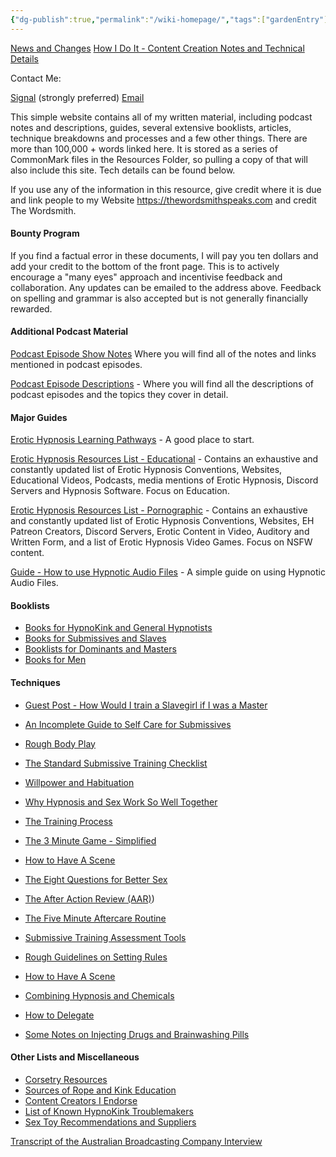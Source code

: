 ```yaml
---
{"dg-publish":true,"permalink":"/wiki-homepage/","tags":["gardenEntry"]}
---
```



[News and Changes](News%20and%20Changes.md)
[How I Do It - Content Creation Notes and Technical Details](How%20I%20Do%20It%20-%20Content%20Creation%20Notes%20and%20Technical%20Details.md)

Contact Me:

[Signal](https://signal.me/#eu/UcSdV3OwiCh4vVO8Yv0FtEe5xh4QHRiDd4ls6pLLG-I9k64oV-tEiL1fAiWYvCo9) (strongly preferred)
[Email](mailto:thewordsmithspeaks@pm.me)

This simple website contains all of my written material, including podcast notes and descriptions, guides, several extensive booklists, articles, technique breakdowns and processes and a few other things. There are more than 100,000 + words linked here. It is stored as a series of CommonMark files in the Resources Folder, so pulling a copy of that will also include this site. Tech details can be found below.

If you use any of the information in this resource, give credit where it is due and link people to my Website https://thewordsmithspeaks.com and credit The Wordsmith.

#### Bounty Program

If you find a factual error in these documents, I will pay you ten dollars and add your credit to the bottom of the front page. This is to actively encourage a "many eyes" approach and incentivise feedback and collaboration. Any updates can be emailed to the address above. Feedback on spelling and grammar is also accepted but is not generally financially rewarded.

#### Additional Podcast Material

[Podcast Episode Show Notes](Podcast%20Episode%20Show%20Notes.md) Where you will find all of the notes and links mentioned in podcast episodes.

[Podcast Episode Descriptions](Podcast%20Episode%20Descriptions.md) - Where you will find all the descriptions of podcast episodes and the topics they cover in detail.

#### Major Guides

[Erotic Hypnosis Learning Pathways](Erotic%20Hypnosis%20Learning%20Pathways.md) - A good place to start.

[Erotic Hypnosis Resources List - Educational](Erotic%20Hypnosis%20Resources%20List%20-%20Educational.md) - Contains an exhaustive and constantly updated list of Erotic Hypnosis Conventions, Websites, Educational Videos, Podcasts, media mentions of Erotic Hypnosis, Discord Servers and Hypnosis Software. Focus on Education.

[Erotic Hypnosis Resources List - Pornographic](Erotic%20Hypnosis%20Resources%20List%20-%20Pornographic.md) - Contains an exhaustive and constantly updated list of Erotic Hypnosis Conventions, Websites, EH Patreon Creators, Discord Servers, Erotic Content in Video, Auditory and Written Form, and a list of Erotic Hypnosis Video Games. Focus on NSFW content.

[Guide - How to use Hypnotic Audio Files](Guide%20-%20How%20to%20use%20Hypnotic%20Audio%20Files.md) - A simple guide on using Hypnotic Audio Files.

#### Booklists

- [Books for HypnoKink and General Hypnotists](Books%20for%20HypnoKink%20and%20General%20Hypnotists.md)
- [Books for Submissives and Slaves](Books%20for%20Submissives%20and%20Slaves.md)
- [Booklists for Dominants and Masters](Booklists%20for%20Dominants%20and%20Masters.md)
- [Books for Men](Books%20for%20Men.md)

#### Techniques

- [Guest Post - How Would I train a Slavegirl if I was a Master](4.%20Techniques/Guest%20Post%20-%20How%20Would%20I%20train%20a%20Slavegirl%20if%20I%20was%20a%20Master.md)

- [An Incomplete Guide to Self Care for Submissives](4.%20Techniques/An%20Incomplete%20Guide%20to%20Self%20Care%20for%20Submissives.md)

- [Rough Body Play](Rough%20Body%20Play.md)
- [The Standard Submissive Training Checklist](The%20Standard%20Submissive%20Training%20Checklist.md)
- [Willpower and Habituation](4.%20Techniques/Willpower%20and%20Habituation.md)
- [Why Hypnosis and Sex Work So Well Together](4.%20Techniques/Why%20Hypnosis%20and%20Sex%20Work%20So%20Well%20Together.md)
- [The Training Process](4.%20Techniques/The%20Training%20Process.md)

- [The 3 Minute Game - Simplified](The%203%20Minute%20Game%20-%20Simplified.md)
- [How to Have A Scene](How%20to%20Have%20A%20Scene.md)
- [The Eight Questions for Better Sex](The%20Eight%20Questions%20for%20Better%20Sex.md)
- [The After Action Review (AAR)](AAR))
- [The Five Minute Aftercare Routine](The%20Five%20Minute%20Aftercare%20Routine.md)

- [Submissive Training Assessment Tools](4.%20Techniques/Submissive%20Training%20Assessment%20Tools.md)
- [Rough Guidelines on Setting Rules](4.%20Techniques/Rough%20Guidelines%20on%20Setting%20Rules.md)
- [How to Have A Scene](4.%20Techniques/How%20to%20Have%20A%20Scene.md)
- [Combining Hypnosis and Chemicals](4.%20Techniques/Combining%20Hypnosis%20and%20Chemicals.md)
- [How to Delegate](How%20to%20Delegate.md)
- [Some Notes on Injecting Drugs and Brainwashing Pills](Some%20Notes%20on%20Injecting%20Drugs%20and%20Brainwashing%20Pills.md)

#### Other Lists and Miscellaneous

- [Corsetry Resources](5.%20Miscellaneous/Corsetry%20Resources.md)
- [Sources of Rope and Kink Education](Sources%20of%20Rope%20and%20Kink%20Education.md)
- [Content Creators I Endorse](Content%20Creators%20I%20Endorse.md)
- [List of Known HypnoKink Troublemakers](List%20of%20Known%20HypnoKink%20Troublemakers.md)
- [Sex Toy Recommendations and Suppliers](5.%20Miscellaneous/Sex%20Toy%20Recommendations%20and%20Suppliers.md)

[Transcript of the Australian Broadcasting Company Interview](Transcript%20of%20the%20Australian%20Broadcasting%20Company%20Interview.md)
